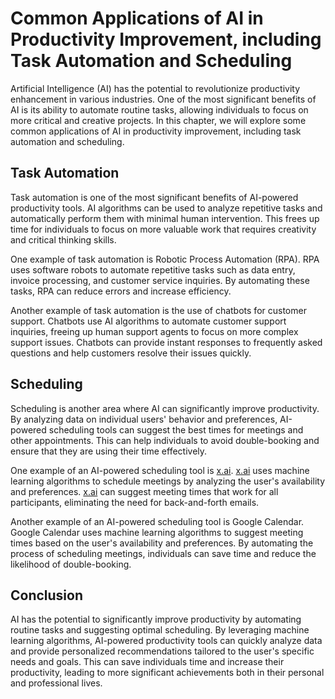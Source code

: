Common Applications of AI in Productivity Improvement, including Task Automation and Scheduling
===========================================================================================================================================================

Artificial Intelligence (AI) has the potential to revolutionize productivity enhancement in various industries. One of the most significant benefits of AI is its ability to automate routine tasks, allowing individuals to focus on more critical and creative projects. In this chapter, we will explore some common applications of AI in productivity improvement, including task automation and scheduling.

Task Automation
---------------

Task automation is one of the most significant benefits of AI-powered productivity tools. AI algorithms can be used to analyze repetitive tasks and automatically perform them with minimal human intervention. This frees up time for individuals to focus on more valuable work that requires creativity and critical thinking skills.

One example of task automation is Robotic Process Automation (RPA). RPA uses software robots to automate repetitive tasks such as data entry, invoice processing, and customer service inquiries. By automating these tasks, RPA can reduce errors and increase efficiency.

Another example of task automation is the use of chatbots for customer support. Chatbots use AI algorithms to automate customer support inquiries, freeing up human support agents to focus on more complex support issues. Chatbots can provide instant responses to frequently asked questions and help customers resolve their issues quickly.

Scheduling
----------

Scheduling is another area where AI can significantly improve productivity. By analyzing data on individual users' behavior and preferences, AI-powered scheduling tools can suggest the best times for meetings and other appointments. This can help individuals to avoid double-booking and ensure that they are using their time effectively.

One example of an AI-powered scheduling tool is [x.ai](http://x.ai). [x.ai](http://x.ai) uses machine learning algorithms to schedule meetings by analyzing the user's availability and preferences. [x.ai](http://x.ai) can suggest meeting times that work for all participants, eliminating the need for back-and-forth emails.

Another example of an AI-powered scheduling tool is Google Calendar. Google Calendar uses machine learning algorithms to suggest meeting times based on the user's availability and preferences. By automating the process of scheduling meetings, individuals can save time and reduce the likelihood of double-booking.

Conclusion
----------

AI has the potential to significantly improve productivity by automating routine tasks and suggesting optimal scheduling. By leveraging machine learning algorithms, AI-powered productivity tools can quickly analyze data and provide personalized recommendations tailored to the user's specific needs and goals. This can save individuals time and increase their productivity, leading to more significant achievements both in their personal and professional lives.
